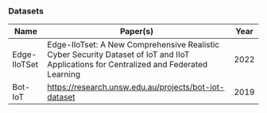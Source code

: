 

### Datasets

| Name | Paper(s) | Year |
| - | - | - |
| Edge-IIoTSet | Edge-IIoTset: A New Comprehensive Realistic Cyber Security Dataset of IoT and IIoT Applications for Centralized and Federated Learning | 2022 |
| Bot-IoT | https://research.unsw.edu.au/projects/bot-iot-dataset | 2019 |